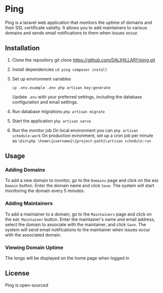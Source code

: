 # Ping

Ping is a laravel web application that monitors the uptime of domains and their SSL certificate validity. It allows you to add maintainers to various domains and sends email notifications to them when issues occur.

## Installation

1. Clone the repository
git clone https://github.com/DALIHILLARY/ping.git


2. Install dependencies
    `cd ping
     composer install`

3. Set up environment variables

    `cp .env.example .env
    php artisan key:generate`

    Update `.env` with your preferred settings, including the database configuration and email settings.

4. Run database migrations
    `php artisan migrate`

5. Start the application
    `php artisan serve`

6. Run the monitor job
    On local environment you can `php artisan schedule:work`
    On production evironment, set up a cron job per minute as
    `\bin\php \home\{username}\{project-path}\artisan schedule:run`
## Usage

### Adding Domains

To add a new domain to monitor, go to the `Domains` page and click on the `Add Domain` button. Enter the domain name and click `Save`. The system will start monitoring the domain every 5 minutes.

### Adding Maintainers

To add a maintainer to a domain, go to the `Maintainers` page and click on the `Add Maintainer` button. Enter the maintainer's name and email address, select the domain to associate with the maintainer, and click `Save`. The system will send email notifications to the maintainer when issues occur with the associated domain.

### Viewing Domain Uptime

The longs will be displayed on the home page when logged in

## License
Ping is open-sourced
